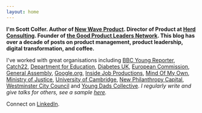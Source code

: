 ```yaml
---
layout: home
---
```

 
**I'm Scott Colfer. Author of [New Wave Product](https://scottcolfer.com/newwaveproduct/). Director of Product at [Herd Consulting](https://herd.consulting/). Founder of [the Good Product Leaders Network](https://scottcolfer.com/good-product-leaders-network/). This blog has over a decade of posts on product management, product leadership, digital transformation, and coffee.**

I've worked with great organisations including [BBC Young Reporter](https://www.bbc.co.uk/news/education-46131593), [Catch22](https://www.catch-22.org.uk/), [Department for Education](https://www.gov.uk/government/organisations/department-for-education), [Diabetes UK](https://www.diabetes.org.uk/), [European Commission](https://ec.europa.eu/commission/index_en), [General Assembly](https://generalassemb.ly/), [Google.org](https://www.google.org/), [Inside Job Productions](https://www.insidejobproductions.co.uk/), [Mind Of My Own](https://mindofmyown.org.uk/), [Ministry of Justice](https://www.gov.uk/government/organisations/ministry-of-justice/), [University of Cambridge](https://www.cam.ac.uk/), [New Philanthropy Capital](https://www.thinknpc.org/), [Westminster City Council](https://www.westminster.gov.uk/digital-blog/my-first-100-days-head-product-westminster-city-council-part-1) and [Young Dads Collective](https://www.familyandchildcaretrust.org/young-dads-collective). *I regularly write and give talks for others, see a sample [here](https://scottcolfer.com/writing/).*

Connect on [LinkedIn](https://www.linkedin.com/in/scottcolfer/).
